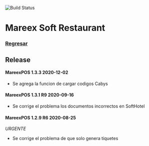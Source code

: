 ![Build Status](https://img.shields.io/badge/Estado-Desarrollo-orange.svg?style=for-the-badge)

# Mareex Soft Restaurant 

### [Regresar](https://jarscr.github.io/mareex/home#release)

## Release
#### MareexPOS 1.3.3 2020-12-02
- Se agrega la funcion de cargar codigos Cabys

#### MareexPOS 1.3.1 R9 2020-09-16
- Se corrige el problema los documentos incorrectos en SoftHotel

#### MareexPOS 1.2.9 R6 2020-08-25
*URGENTE*
- Se corrige el problema de que solo genera tiquetes





